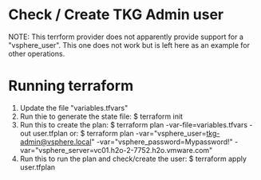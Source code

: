# Check / Create TKG Admin user
NOTE: This terrform provider does not apparently provide support for a "vsphere_user". This one does not work but is left here as an example for other operations.

# Running terraform

1. Update the file "variables.tfvars"
2. Run thie to generate the state file: $ terraform init
3. Run this to create the plan: $ terraform plan -var-file=variables.tfvars -out user.tfplan
   or: $ terraform plan -var="vsphere_user=tkg-admin@vsphere.local" -var="vsphere_password=Mypassword!" -var="vsphere_server=vc01.h2o-2-7752.h2o.vmware.com"
4. Run this to run the plan and check/create the user: $ terraform apply user.tfplan

